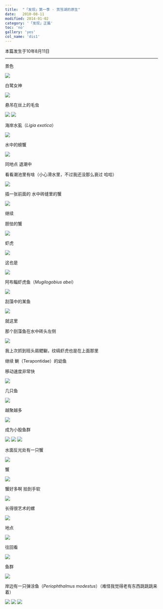 ```yaml
---
title:  "「发现」第一季 · 筼筜湖的原生"
date:   2010-08-11
modified: 2014-01-02
category: '「发现」正篇'
toc: 'no'
gallery: 'yes'
col_name: 'dis1'
---
```


本篇发生于10年8月11日

---

景色

<img class='disc' src='https://i.postimg.cc/jdzxqZgh/1.jpg'>

白鹭女神

<img class='disc' src='https://i.postimg.cc/hGGcrgSC/2.jpg'>

悬吊在丝上的毛虫

<img class='disc' src='https://i.postimg.cc/15xRZLHt/3.jpg'>

<img class='disc' src='https://i.postimg.cc/SxdmCjp2/4.jpg'>

海岸水虱（<i>Ligia exotica</i>）

<img class='disc' src='https://i.postimg.cc/cJ5ZkjCd/5.jpg'>

水中的螃蟹

<img class='disc' src='https://i.postimg.cc/4dDGs9pM/6.jpg'>

同地点 退潮中

看看潮池里有啥（小心滑水里，不过我还没那么衰过 哈哈）

<img class='disc' src='https://i.postimg.cc/V6rwxR0n/7.jpg'>

插一张前面的 水中砖缝里的蟹

<img class='disc' src='https://i.postimg.cc/zG8JyK4Y/8.jpg'>

继续


胆怯的蟹

<img class='disc' src='https://i.postimg.cc/8PVGYLpf/9.jpg'>

虾虎

<img class='disc' src='https://i.postimg.cc/5tjWz33T/10.jpg'>

这也是

<img class='disc' src='https://i.postimg.cc/TPSMJDNw/11.jpg'>

阿布鲻虾虎鱼（<i>Mugilogobius abei</i>）

<img class='disc' src='https://i.postimg.cc/90d62NmR/12.jpg'>

刮藻中的某鱼

<img class='disc' src='https://i.postimg.cc/WzLBQPvc/13.jpg'>

就这里


那个刮藻鱼在水中砖头左侧

<img class='disc' src='https://i.postimg.cc/Gm7ZbDCQ/14.jpg'>

我上次抓到班头肩鳃鳚，纹缟虾虎也是在上面那里


继续 鯻（Terapontidae）的幼鱼


移动速度非常快

<img class='disc' src='https://i.postimg.cc/66CJCTrW/15.jpg'>

几只鱼

<img class='disc' src='https://i.postimg.cc/XY7RM8Tq/16.jpg'>

越聚越多

<img class='disc' src='https://i.postimg.cc/R02yHzqJ/17.jpg'>

成为小股鱼群

<img class='disc' src='https://i.postimg.cc/TPKB1P2X/18.jpg'>

<img class='disc' src='https://i.postimg.cc/hv156zsV/19.jpg'>

<img class='disc' src='https://i.postimg.cc/x14FwSvp/20.jpg'>

水面反光处有一只蟹

<img class='disc' src='https://i.postimg.cc/MpTF3GQj/21.jpg'>

蟹

<img class='disc' src='https://i.postimg.cc/QNQwHwDV/22.jpg'>

蟹好多啊 拍到手软

<img class='disc' src='https://i.postimg.cc/dtnf9CLY/23.jpg'>

长得很艺术的螺

<img class='disc' src='https://i.postimg.cc/Zn4f8Ymn/24.jpg'>

地点

<img class='disc' src='https://i.postimg.cc/qMBbg7QZ/25.jpg'>

往回看

<img class='disc' src='https://i.postimg.cc/HkV64Pqw/27.jpg'>

鱼群

<img class='disc' src='https://i.postimg.cc/sgqwn4zt/28.jpg'>

岸边有一只弹涂鱼（<i>Periophthalmus modestus</i>）（难怪我觉得老有东西跳跳跳来着）

<img class='disc' src='https://i.postimg.cc/ydXj8qRH/30.jpg'>

<img class='disc' src='https://i.postimg.cc/Dw9PQfdh/31.jpg'>

<img class='disc' src='https://i.postimg.cc/NGDbhcY8/32.jpg'>
